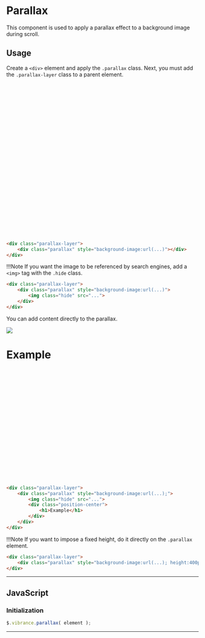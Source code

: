 # Parallax

This component is used to apply a parallax effect to a background image during scroll.

## Usage

Create a ```<div>``` element and apply the ```.parallax``` class. Next, you must add the ```.parallax-layer``` class to a parent element.

<div class="docs-demo">
    <div class="parallax-layer">
        <div class="parallax" style="background-image:url(../assets/images/image-2.jpg);height:400px;"></div>
    </div>
</div>

```html
<div class="parallax-layer">
    <div class="parallax" style="background-image:url(...)"></div>
</div>
```

!!!Note
    If you want the image to be referenced by search engines, add a ```<img>``` tag with the ```.hide``` class.

```html
<div class="parallax-layer">
    <div class="parallax" style="background-image:url(...)">
        <img class="hide" src="...">
    </div>
</div>
```

You can add content directly to the parallax.

<div class="docs-demo">
    <div class="parallax-layer">
        <div class="parallax" style="background-image:url(../assets/images/image-1.jpg);height:400px;">
            <img class="hide" src="../assets/images/image-2.jpg">
            <div class="position-center">
                <h1>Example</h1>
            </div>
        </div>
    </div>
</div>

```html
<div class="parallax-layer">
    <div class="parallax" style="background-image:url(...);">
        <img class="hide" src="...">
        <div class="position-center">
            <h1>Example</h1>
        </div>
    </div>
</div>
```

!!!Note
    If you want to impose a fixed height, do it directly on the ```.parallax``` element.

```html
<div class="parallax-layer">
    <div class="parallax" style="background-image:url(...); height:400px"></div>
</div>
```

-----------

## JavaScript

### Initialization

```javascript
$.vibrance.parallax( element );
```

-----------
